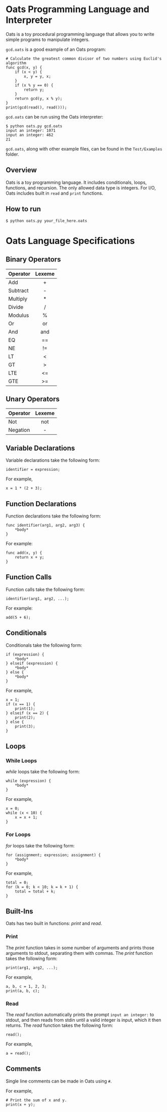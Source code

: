 # Oats Programming Language and Interpreter

Oats is a toy procedural programming language that allows you to write simple programs to manipulate integers.

`gcd.oats` is a good example of an Oats program:
```
# Calculate the greatest common divisor of two numbers using Euclid's algorithm
func gcd(x, y) {
    if (x < y) {
        x, y = y, x;
    }
    if (x % y == 0) {
        return y;
    }
    return gcd(y, x % y);
}
print(gcd(read(), read()));
```
`gcd.oats` can be run using the Oats interpreter:
```
$ python oats.py gcd.oats
input an integer: 1071
input an integer: 462
21
```
`gcd.oats`, along with other example files, can be found in the `Test/Examples` folder. 

## Overview

Oats is a toy programming language. It includes conditionals, loops, functions, and recursion. The only allowed data type is integers. For I/O, Oats includes built in `read` and `print` functions.

## How to run

`$ python oats.py your_file_here.oats`

# Oats Language Specifications

## Binary Operators
| Operator   | Lexeme   |
| ---------- | :------: |
| Add        | +        |
| Subtract   | -        |
| Multiply   | *        |
| Divide     | /        |
| Modulus    | %        |
| Or         | or       |
| And        | and       |
| EQ         | ==       |
| NE         | !=       |
| LT         | <        |
| GT         | >        |
| LTE        | <=       |
| GTE        | >=       | 

## Unary Operators

| Operator | Lexeme |
| -------- | :----: |
| Not       | not   |
| Negation  | -     |

## Variable Declarations

Variable declarations take the following form:

`identifier = expression;`

For example, 

`x = 1 * (2 + 3);`

## Function Declarations

Function declarations take the following form:

```
func identifier(arg1, arg2, arg3) {
    *body*
}
```

For example:

```
func add(x, y) {
    return x + y;
}
```

## Function Calls

Function calls take the following form:

`identifier(arg1, arg2, ...);`

For example:

`add(5 + 6);`

## Conditionals

Conditionals take the following form:

```
if (expression) {
    *body*
} elseif (expression) {
    *body*
} else {
    *body*
}
```

For example,

```
x = 1;
if (x == 1) {
    print(1);
} elseif (x == 2) {
    print(2);
} else {
    print(3);
}
```

## Loops

### While Loops

*while* loops take the following form:

```
while (expression) {
    *body*
}
```

For example,
```
x = 0;
while (x < 10) {
    x = x + 1;
}
```

### For Loops

*for* loops take the following form:

```
for (assignment; expression; assignment) {
    *body*
}
```

For example,
```
total = 0;
for (k = 0; k < 10; k = k + 1) {
    total = total + k; 
}
```


## Built-Ins

Oats has two built in functions: *print* and *read*.

### Print

The *print* function takes in some number of arguments and prints those arguments to stdout, separating them with commas. The *print* function takes the following form:

```
print(arg1, arg2, ...);
```

For example,
```
a, b, c = 1, 2, 3;
print(a, b, c);
```

### Read

The *read* function automatically prints the prompt `input an integer:` to stdout, and then reads from stdin until a valid integer is input, which it then returns. The *read* function takes the following form:

`read();`

For example,

`a = read();`

## Comments

Single line comments can be made in Oats using `#`.

For example,

```
# Print the sum of x and y.
print(x + y);
```
